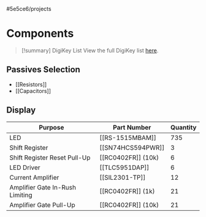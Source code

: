 #5e5ce6/projects 

# Components

> [!summary] DigiKey List
> View the full DigiKey list [here](https://www.digikey.co.nz/en/mylists/list/MLSM9W9TUP).

## Passives Selection

- [[Resistors]]
- [[Capacitors]]

## Display

| Purpose                         | Part Number        | Quantity |
| ------------------------------- | ------------------ | -------- |
| LED                             | [[RS-1515MBAM]]    | 735      |
| Shift Register                  | [[SN74HCS594PWR]]  | 3        |
| Shift Register Reset Pull-Up    | [[RC0402FR]] (10k) | 6        | 
| LED Driver                      | [[TLC5951DAP]]     | 6        |
| Current Amplifier               | [[SIL2301-TP]]     | 12       |
| Amplifier Gate In-Rush Limiting | [[RC0402FR]] (1k)  | 21       |
| Amplifier Gate Pull-Up          | [[RC0402FR]] (10k) | 21       |
